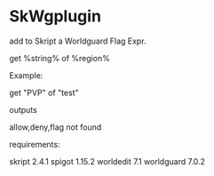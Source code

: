 # SkWgplugin
add to Skript a Worldguard Flag Expr.


get %string% of %region%

Example:

get "PVP" of "test"

outputs 

allow,deny,flag not found 

requirements:

skript 2.4.1
spigot 1.15.2
worldedit 7.1
worldguard 7.0.2

